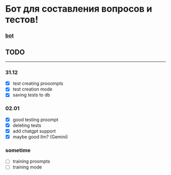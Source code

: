 # Бот для составления вопросов и тестов!
### [bot](https://t.me/testsproject_bot)

## TODO
---
### 31.12
- [x] test creating prooompts
- [x] test creation mode
- [x] saving tests to db

### 02.01
- [x] good testing proompt
- [x] deleting tests
- [x] add chatgpt support
- [x] maybe good llm? (Gemini)

### sometime
- [ ] training proompts
- [ ] training mode
